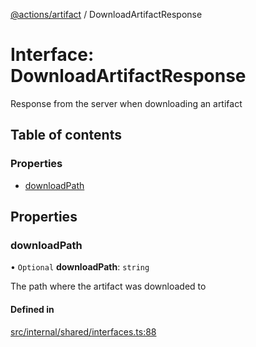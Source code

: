 [@actions/artifact](../README.md) / DownloadArtifactResponse

# Interface: DownloadArtifactResponse

Response from the server when downloading an artifact

## Table of contents

### Properties

- [downloadPath](DownloadArtifactResponse.md#downloadpath)

## Properties

### downloadPath

• `Optional` **downloadPath**: `string`

The path where the artifact was downloaded to

#### Defined in

[src/internal/shared/interfaces.ts:88](https://github.com/actions/toolkit/blob/207747e/packages/artifact/src/internal/shared/interfaces.ts#L88)
